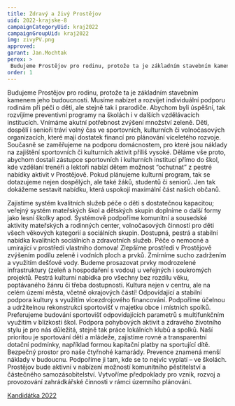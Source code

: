 ```yaml
---
title: Zdravý a živý Prostějov
uid: 2022-krajske-8
campaignCategoryUid: kraj2022
campaignGroupUid: kraj2022
img: zivyPV.png
approved:
garant: Jan.Mochtak
perex: >
 Budujeme Prostějov pro rodinu, protože ta je základním stavebním kamenem jeho budoucnosti. Musíme nabízet a rozvíjet individuální podporu rodinám při péči o děti, ale stejně tak i prarodiče. Abychom byli úspěšní, tak rozvíjíme preventivní programy na školách i v dalších vzdělávacích institucích. 
order: 1
---
```


Budujeme Prostějov pro rodinu, protože ta je základním stavebním kamenem jeho budoucnosti. Musíme nabízet a rozvíjet individuální podporu rodinám při péči o děti, ale stejně tak i prarodiče. Abychom byli úspěšní, tak rozvíjíme preventivní programy na školách i v dalších vzdělávacích institucích. Vnímáme akutní potřebnost zvýšení množství zeleně. Děti, dospělí i senioři tráví volný čas ve sportovních, kulturních či volnočasových organizacích, které mají dostatek financí pro plánování víceletého rozvoje. Současně se zaměřujeme na podporu domácnostem, pro které jsou náklady na zajištění sportovních či kulturních aktivit příliš vysoké. Děláme vše proto, abychom dostali zástupce sportovních i kulturních institucí přímo do škol, kde vzdělaní trenéři a lektoři nabízí dětem možnost “ochutnat” z pestré nabídky aktivit v Prostějově. Pokud plánujeme kulturní program, tak se dotazujeme nejen dospělých, ale také žáků, studentů či seniorů. Jen tak dokážeme sestavit nabídku, která uspokojí maximální část našich občanů. 

Zajistíme systém kvalitních služeb péče o děti s dostatečnou kapacitou; veřejný systém mateřských škol a dětských skupin doplníme o další formy jako lesní školky apod.
Systémově podpoříme komunitní a sousedské aktivity mateřských a rodinných center, volnočasových činností pro děti všech věkových kategorií a sociálních skupin.
Dostupná, pestrá a stabilní nabídka kvalitních sociálních a zdravotních služeb.
Péče o nemocné a umírající v prostředí vlastního domova!
Zlepšíme prostředí v Prostějově zvýšením podílu zeleně i vodních ploch a prvků. Zmírníme sucho zadržením a využitím dešťové vody. Budeme prosazovat prvky modrozelené infrastruktury (zeleň a hospodaření s vodou) u veřejných i soukromých projektů.
Pestrá kulturní nabídka pro všechny bez rozdílu věku, poptávaného žánru či třeba dostupnosti. Kultura nejen v centru, ale na celém území města, včetně okrajových částí!
Odpovídající a stabilní podpora kultury s využitím vícezdrojového financování.
Podpoříme účelnou a udržitelnou rekonstrukci sportovišť v majetku obce i místních spolků. Preferujeme budování sportovišť odpovídajících parametrů s multifunkčním využitím v blízkosti škol.
Podpora pohybových aktivit a zdravého životního stylu je pro nás důležitá, stejně tak práce lokálních klubů a spolků. Naší prioritou je sportování dětí a mládeže, zajistíme rovné a transparentní dotační podmínky, například formou kapitační platby na sportující dítě.
Bezpečný prostor pro naše čtyřnohé kamarády. 
Prevence znamená menší náklady v budoucnu. Podpoříme ji tam, kde se to nejvíc vyplatí – ve školách. 
Prostějov bude aktivní v nabízení možností komunitního pěstitelství a částečného samozásobitelství. Vytvoříme předpoklady pro vznik, rozvoj a provozování zahrádkářské činnosti v rámci územního plánování. 


[Kandidátka 2022](/volby-2022/)
